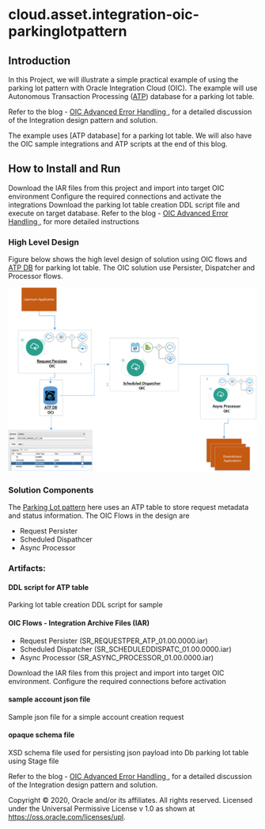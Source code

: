 # cloud.asset.integration-oic-parkinglotpattern

## Introduction
In this Project, we will illustrate a simple practical example of using the parking lot pattern with Oracle Integration Cloud (OIC). 
The example will use Autonomous Transaction Processing ([ATP]((https://docs.oracle.com/en/cloud/paas/atp-cloud/index.html))) database for a parking lot table.

Refer to the blog - [OIC Advanced Error Handling ](https://www.ateam-oracle.com/advanced-error-handling-oic), for a detailed discussion of the Integration design pattern and solution.

The example uses [ATP database] for a parking lot table. We will also have the OIC sample integrations and ATP scripts at the end of this blog.

## How to Install and Run
Download the IAR files from this project and import into target OIC environment
Configure the required connections and activate the integrations
Download the parking lot table creation DDL script file and execute on target database.
Refer to the blog - [OIC Advanced Error Handling ](https://www.ateam-oracle.com/advanced-error-handling-oic), for more detailed instructions

### High Level Design 
 Figure below shows the high level design of solution using OIC flows and [ATP DB](https://docs.oracle.com/en/cloud/paas/atp-cloud/index.html) for parking lot table. The OIC solution use Persister, Dispatcher and Processor flows.
 
 ![High Level Design Diagram](./images/OICextended_parkinglot_EH_v0.1.png)

 ### Solution Components
The [Parking Lot pattern](https://www.ateam-oracle.com/oic-error-handling-guide) here uses an ATP table to store request metadata and status information. The OIC Flows in the design are 
* Request Persister
* Scheduled Dispathcer
* Async Processor
 
### Artifacts:

#### DDL script for ATP table
Parking lot table creation DDL script for sample 

#### OIC Flows - Integration Archive Files (IAR)
* Request Persister (SR_REQUESTPER_ATP_01.00.0000.iar)
* Scheduled Dispatcher (SR_SCHEDULEDDISPATC_01.00.0000.iar)
* Async Processor (SR_ASYNC_PROCESSOR_01.00.0000.iar)
	
Download the IAR files from this project and import into target OIC environment. Configure the required connections before activation

#### sample account json file
Sample json file for a simple account creation request

#### opaque schema file
XSD schema file used for persisting json payload into Db parking lot table using Stage file
 
Refer to the blog - [OIC Advanced Error Handling ](https://www.ateam-oracle.com/advanced-error-handling-oic), for a detailed discussion of the Integration design pattern and solution.

Copyright © 2020, Oracle and/or its affiliates. All rights reserved.
Licensed under the Universal Permissive License v 1.0 as shown at https://oss.oracle.com/licenses/upl.



